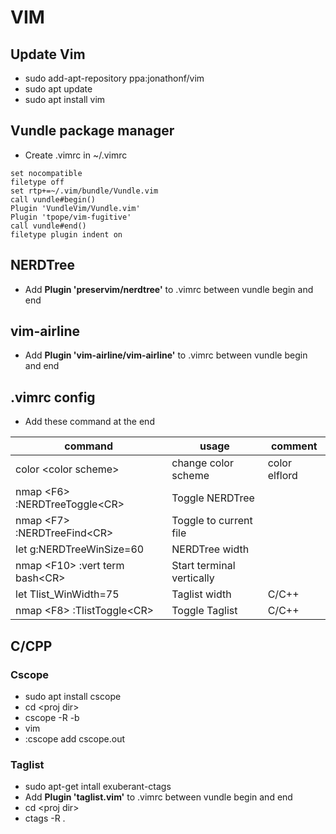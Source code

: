 # VIM

## Update Vim

- sudo add-apt-repository ppa:jonathonf/vim
- sudo apt update
- sudo apt install vim

## Vundle package manager

- Create .vimrc in ~/.vimrc

```vim
set nocompatible
filetype off
set rtp+=~/.vim/bundle/Vundle.vim
call vundle#begin()
Plugin 'VundleVim/Vundle.vim'
Plugin 'tpope/vim-fugitive'
call vundle#end()
filetype plugin indent on
```

## NERDTree

- Add **Plugin 'preservim/nerdtree'** to .vimrc between vundle begin and end

## vim-airline

- Add **Plugin 'vim-airline/vim-airline'** to .vimrc between vundle begin and end

## .vimrc config

- Add these command at the end

|command|usage|comment|
|---|---|---|
|color \<color scheme>|change color scheme|color elflord|
|nmap \<F6> :NERDTreeToggle\<CR>|Toggle NERDTree||
|nmap \<F7> :NERDTreeFind\<CR>|Toggle to current file||
|let g:NERDTreeWinSize=60|NERDTree width||
|nmap \<F10> :vert term bash\<CR>|Start terminal vertically||
|let Tlist_WinWidth=75|Taglist width|C/C++|
|nmap \<F8> :TlistToggle\<CR>|Toggle Taglist|C/C++|

## C/CPP

### Cscope

- sudo apt install cscope
- cd \<proj dir>
- cscope -R -b
- vim
- :cscope add cscope.out

### Taglist

- sudo apt-get intall exuberant-ctags
- Add **Plugin 'taglist.vim'** to .vimrc between vundle begin and end
- cd \<proj dir>
- ctags -R .

